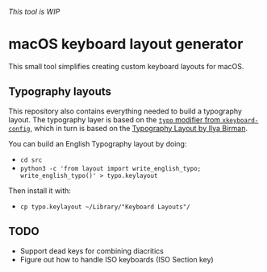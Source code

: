 <!-- SPDX-License-Identifier: MPL-2.0 -->
<!-- © 2019 Kirill Elagin <kirelagin@gmail.com> -->

_This tool is WIP_

macOS keyboard layout generator
================================

This small tool simplifies creating custom keyboard layouts for macOS.


Typography layouts
-------------------

This repository also contains everything needed to build a typography layout. The
typography layer is based on the [`typo` modifier from `xkeyboard-config`][typo-xkbd],
which in turn is based on the [Typography Layout by Ilya Birman][typo-birman].

[typo-xkbd]: https://gitlab.freedesktop.org/xkeyboard-config/xkeyboard-config/blob/master/symbols/typo
[typo-birman]: https://ilyabirman.net/projects/typography-layout/

You can build an English Typography layout by doing:

* `cd src`
* `python3 -c 'from layout import write_english_typo; write_english_typo()' > typo.keylayout`

Then install it with:

* `cp typo.keylayout ~/Library/"Keyboard Layouts"/`


TODO
-----

* Support dead keys for combining diacritics
* Figure out how to handle ISO keyboards (ISO Section key)
